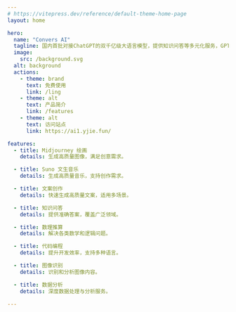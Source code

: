 ```yaml
---
# https://vitepress.dev/reference/default-theme-home-page
layout: home

hero:
  name: "Convers AI"
  tagline: 国内首批对接ChatGPT的双千亿级大语言模型，提供知识问答等多元化服务，GPT4、文心一言等模型免费无限制使用。
  image:
    src: /background.svg
  alt: background
  actions:
    - theme: brand
      text: 免费使用
      link: /ling
    - theme: alt
      text: 产品简介
      link: /features
    - theme: alt
      text: 访问站点
      link: https://ai1.yjie.fun/

features:
  - title: Midjourney 绘画
    details: 生成高质量图像，满足创意需求。

  - title: Suno 文生音乐
    details: 生成高质量音乐，支持创作需求。

  - title: 文案创作
    details: 快速生成高质量文案，适用多场景。

  - title: 知识问答
    details: 提供准确答案，覆盖广泛领域。

  - title: 数理推算
    details: 解决各类数学和逻辑问题。

  - title: 代码编程
    details: 提升开发效率，支持多种语言。

  - title: 图像识别
    details: 识别和分析图像内容。

  - title: 数据分析
    details: 深度数据处理与分析服务。

---
```


